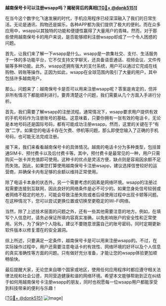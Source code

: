 **越南保号卡可以注册wsapp吗？揭秘背后的真相[[TG💪+ @donk5151](https://t.me/s/donk5151)]**

在当今这个数字化飞速发展的时代，手机应用程序已经深深融入了我们的日常生活。无论是通讯、购物还是娱乐，各种APP都为我们提供了极大的便利。而在众多应用中，wsapp以其独特的功能和便捷性赢得了大量用户的青睐。然而，对于那些使用越南保号卡的用户来说，是否能够顺利注册wsapp却成了一个令人困惑的问题。

首先，让我们来了解一下wsapp是什么。wsapp是一款集社交、支付、生活服务于一体的多功能平台，它不仅支持文字聊天，还具备语音通话、视频会议、文件传输等多种功能。此外，wsapp还拥有强大的支付系统，用户可以通过它完成在线购物、转账等操作。正因为如此，wsapp在全球范围内吸引了大量的用户，其中包括许多越南用户。

那么，问题来了：越南保号卡是否可以用来注册wsapp呢？答案是肯定的，但并非所有情况下都能顺利进行。要弄清楚这个问题，我们需要从几个方面入手进行分析。

首先，我们需要了解wsapp的注册流程。通常情况下，wsapp要求用户提供有效的手机号码作为注册账号的基础。这意味着，只要你拥有一张有效的电话卡，无论是本地号码还是国际号码，都有可能成功注册wsapp。然而，这里的关键在于“有效”二字。如果您的电话卡存在欠费、停机等问题，那么即使您输入了正确的手机号码，也可能无法完成注册。

接下来，我们来看看越南保号卡的具体情况。越南的电话卡分为多种类型，包括普通SIM卡、预付费卡以及后付费卡等。其中，预付费卡是最常见的一种，用户只需购买一张卡并充值即可使用。这种卡的优点是灵活方便，缺点则是容易因余额不足而失效。因此，如果您打算使用越南保号卡注册wsapp，建议选择信誉较好的运营商，并确保卡内有足够的余额以维持正常使用。

除了电话卡本身的状态外，另一个需要考虑的因素是网络环境。wsapp的注册过程需要连接到互联网，因此良好的网络条件是必不可少的。如果您身处信号较弱或者网络不稳定的地方，可能会导致注册失败或者后续使用过程中出现卡顿等问题。在这种情况下，您可以尝试更换位置或切换至更稳定的Wi-Fi网络。

当然，除了上述技术层面的问题之外，还有一些其他需要注意的地方。例如，在填写个人信息时，请务必保证所填内容真实准确，以免影响账户的安全性和正常使用。另外，为了保护个人隐私，建议不要随意泄露自己的账号密码，同时定期更新软件版本以修复潜在的安全漏洞。

综上所述，只要满足一定条件，越南保号卡是可以用来注册wsapp的。不过，在实际操作过程中，用户还需要注意电话卡的有效性、网络环境的好坏以及个人信息的真实准确性等方面的问题。只有做好充分准备，才能让您的wsapp体验更加顺畅愉快。

最后提醒大家，无论您来自哪个国家或地区，使用任何应用程序时都应遵守相关法律法规和社会公德，共同营造健康和谐的网络环境。希望本文能够帮助到正在纠结于如何用越南保号卡注册wsapp的朋友，同时也祝愿每一位wsapp用户都能享受到科技带来的便利与乐趣！

[[TG💪+ @donk5151](https://t.me/s/donk5151) ![Image](https://i.postimg.cc/rwNCRYN7/Snipaste-2025-04-30-17-27-05.png)]